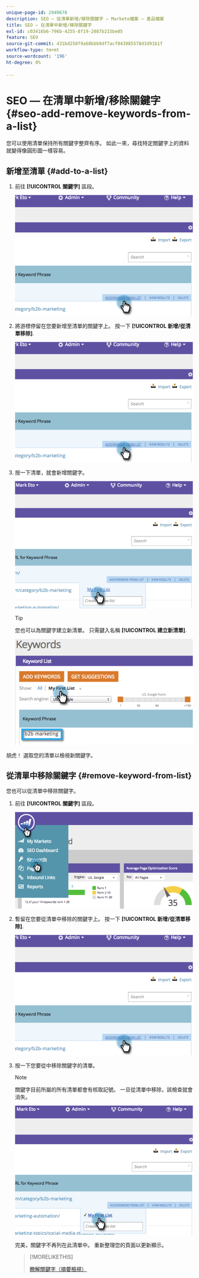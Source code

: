 ```yaml
---
unique-page-id: 2949678
description: SEO — 從清單新增/移除關鍵字 — Marketo檔案 — 產品檔案
title: SEO — 在清單中新增/移除關鍵字
exl-id: c03416b6-796b-4255-8f19-2087b215be05
feature: SEO
source-git-commit: 431bd258f9a68bbb9df7acf043085578d3d91b1f
workflow-type: tm+mt
source-wordcount: '196'
ht-degree: 0%

---
```


# SEO — 在清單中新增/移除關鍵字 {#seo-add-remove-keywords-from-a-list}

您可以使用清單保持所有關鍵字整齊有序。 如此一來，尋找特定關鍵字上的資料就變得像圓形圖一樣容易。

## 新增至清單 {#add-to-a-list}

1. 前往 **[!UICONTROL 關鍵字]** 區段。

   ![](assets/image2014-9-18-11-3a48-3a36.png)

1. 將游標停留在您要新增至清單的關鍵字上。 按一下 **[!UICONTROL 新增/從清單移除]**.

   ![](assets/image2014-9-18-11-3a48-3a42.png)

1. 按一下清單，就會新增關鍵字。

   ![](assets/image2014-9-18-11-3a48-3a47.png)

   >[!TIP]
   >
   >您也可以為關鍵字建立新清單。 只需鍵入名稱 **[!UICONTROL 建立新清單]**.

   ![](assets/image2014-9-18-11-3a49-3a16.png)

胡虎！ 選取您的清單以檢視新關鍵字。

## 從清單中移除關鍵字 {#remove-keyword-from-list}

您也可以從清單中移除關鍵字。

1. 前往 **[!UICONTROL 關鍵字]** 區段。

   ![](assets/image2014-9-18-11-3a49-3a55.png)

1. 暫留在您要從清單中移除的關鍵字上。 按一下 **[!UICONTROL 新增/從清單移除]**.

   ![](assets/image2014-9-18-11-3a50-3a4.png)

1. 按一下您要從中移除關鍵字的清單。

   >[!NOTE]
   >
   >關鍵字目前所屬的所有清單都會有核取記號。 一旦從清單中移除，該檢查就會消失。

   ![](assets/image2014-9-18-11-3a50-3a41.png)

   完美，關鍵字不再列在此清單中。 重新整理您的頁面以更新顯示。

   >[!MORELIKETHIS]
   >
   >[瞭解關鍵字（摘要檢視）](/help/marketo/product-docs/additional-apps/seo/keywords/seo-understanding-keywords.md)
